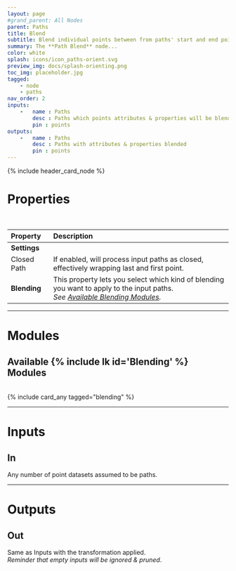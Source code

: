 ```yaml
---
layout: page
#grand_parent: All Nodes
parent: Paths
title: Blend
subtitle: Blend individual points between from paths' start and end points.
summary: The **Path Blend** node...
color: white
splash: icons/icon_paths-orient.svg
preview_img: docs/splash-orienting.png
toc_img: placeholder.jpg
tagged: 
    - node
    - paths
nav_order: 2
inputs:
    -   name : Paths
        desc : Paths which points attributes & properties will be blended
        pin : points
outputs:
    -   name : Paths
        desc : Paths with attributes & properties blended
        pin : points
---
```


{% include header_card_node %}

# Properties
<br> 

| Property       | Description          |
|:-------------|:------------------|
|**Settings**||
| Closed Path           | If enabled, will process input paths as closed, effectively wrapping last and first point.  |
| **Blending**           | This property lets you select which kind of blending you want to apply to the input paths.<br>*See [Available Blending Modules](#available-blending-modules).*|

---
# Modules

## Available {% include lk id='Blending' %} Modules
<br>
{% include card_any tagged="blending" %}

---
# Inputs
## In
Any number of point datasets assumed to be paths.

---
# Outputs
## Out
Same as Inputs with the transformation applied.  
*Reminder that empty inputs will be ignored & pruned*.
